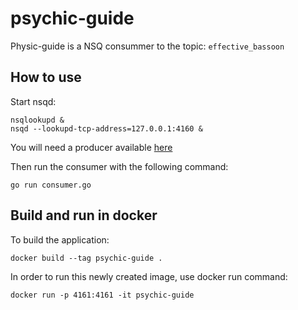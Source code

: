 # psychic-guide

Physic-guide is a NSQ consummer to the topic: `effective_bassoon`

## How to use

Start nsqd:

``` shell
nsqlookupd & 
nsqd --lookupd-tcp-address=127.0.0.1:4160 &
```

You will need a producer available [here](https://github.com/MaxencePPierre/effective-bassoon)

Then run the consumer with the following command:

```shell
go run consumer.go
```

## Build and run in docker

To build the application:

```shell
docker build --tag psychic-guide .
```

In order to run this newly created image, use docker run command:

```shell
docker run -p 4161:4161 -it psychic-guide
```
